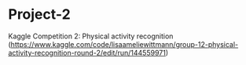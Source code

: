# Project-2
Kaggle Competition 2: Physical activity recognition
(https://www.kaggle.com/code/lisaameliewittmann/group-12-physical-activity-recognition-round-2/edit/run/144559971)
